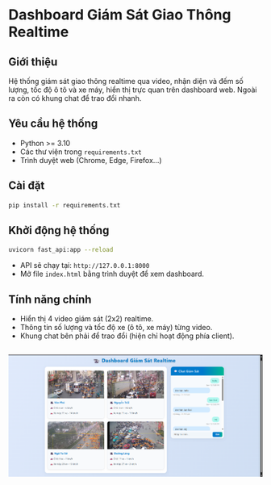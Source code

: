 # Dashboard Giám Sát Giao Thông Realtime

## Giới thiệu

Hệ thống giám sát giao thông realtime qua video, nhận diện và đếm số lượng, tốc độ ô tô và xe máy, hiển thị trực quan trên dashboard web. Ngoài ra còn có khung chat để trao đổi nhanh.

## Yêu cầu hệ thống

- Python >= 3.10
- Các thư viện trong `requirements.txt`
- Trình duyệt web (Chrome, Edge, Firefox...)

## Cài đặt

```bash
pip install -r requirements.txt
```

## Khởi động hệ thống

```bash
uvicorn fast_api:app --reload
```

- API sẽ chạy tại: `http://127.0.0.1:8000`
- Mở file `index.html` bằng trình duyệt để xem dashboard.

## Tính năng chính

- Hiển thị 4 video giám sát (2x2) realtime.
- Thông tin số lượng và tốc độ xe (ô tô, xe máy) từng video.
- Khung chat bên phải để trao đổi (hiện chỉ hoạt động phía client).

##

![](https://raw.githubusercontent.com/vietanhlee/SIC-project/refs/heads/main/display%20github/SIC.png)